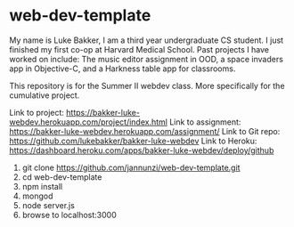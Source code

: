# web-dev-template

My name is Luke Bakker, I am a third year undergraduate CS student. I just finished my first co-op at Harvard Medical
School. Past projects I have worked on include: The music editor assignment in OOD, a space invaders app in Objective-C,
and a Harkness table app for classrooms.

This repository is for the Summer II webdev class. More specifically for the cumulative project.

 Link to project: https://bakker-luke-webdev.herokuapp.com/project/index.html
 Link to assignment: https://bakker-luke-webdev.herokuapp.com/assignment/
 Link to Git repo: https://github.com/lukebakker/bakker-luke-webdev
 Link to Heroku: https://dashboard.heroku.com/apps/bakker-luke-webdev/deploy/github


1. git clone https://github.com/jannunzi/web-dev-template.git
1. cd web-dev-template
1. npm install
1. mongod
1. node server.js
1. browse to localhost:3000
